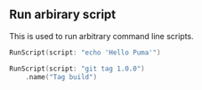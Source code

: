 ## Run arbirary script

This is used to run arbitrary command line scripts.

```swift
RunScript(script: "echo 'Hello Puma'")

RunScript(script: "git tag 1.0.0")
	.name("Tag build")
```
